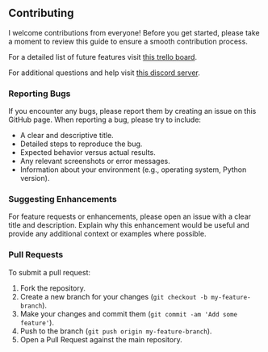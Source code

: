 ## Contributing

I welcome contributions from everyone! Before you get started, please take a moment to review this guide to ensure a smooth contribution process.

For a detailed list of future features visit [this trello board](https://trello.com/b/AGAbDOw1/dungeon-lute).

For additional questions and help visit [this discord server](https://discord.gg/ym66nuTFut).

### Reporting Bugs

If you encounter any bugs, please report them by creating an issue on this GitHub page. When reporting a bug, please try to include:

- A clear and descriptive title.
- Detailed steps to reproduce the bug.
- Expected behavior versus actual results.
- Any relevant screenshots or error messages.
- Information about your environment (e.g., operating system, Python version).

### Suggesting Enhancements

For feature requests or enhancements, please open an issue with a clear title and description. Explain why this enhancement would be useful and provide any additional context or examples where possible.

### Pull Requests

To submit a pull request:

1. Fork the repository.
2. Create a new branch for your changes (`git checkout -b my-feature-branch`).
3. Make your changes and commit them (`git commit -am 'Add some feature'`).
4. Push to the branch (`git push origin my-feature-branch`).
5. Open a Pull Request against the main repository.
